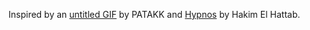 Inspired by an [untitled GIF](http://patakk.tumblr.com/post/33304597365) by PATAKK and [Hypnos](http://lab.hakim.se/hypnos/) by Hakim El Hattab.
